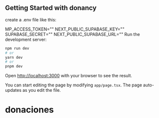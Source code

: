 ## Getting Started with donancy
create a .env file like this: 

MP_ACCESS_TOKEN=""
NEXT_PUBLIC_SUPABASE_KEY=""
SUPABASE_SECRET=""
NEXT_PUBLIC_SUPABASE_URL=""
Run the development server:

```bash
npm run dev
# or
yarn dev
# or
pnpm dev
```

Open [http://localhost:3000](http://localhost:3000) with your browser to see the result.

You can start editing the page by modifying `app/page.tsx`. The page auto-updates as you edit the file.
# donaciones
